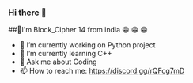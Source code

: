 ### Hi there 👋

##🤚I'm Block_Cipher 14 from india 😁 😁 😁

- 🔭 I’m currently working on Python project
- 🌱 I’m currently learning C++
- 💬 Ask me about Coding
- 📫 How to reach me: https://discord.gg/rQFcg7mD

